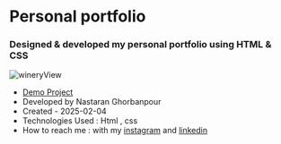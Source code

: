 # Personal portfolio
### Designed & developed my personal portfolio using HTML & CSS

![wineryView](https://github.com/user-attachments/assets/de3ad456-e58d-4156-ab83-afc2ad418510)
 
- [Demo Project](https://nastaranghorbanpour.github.io/MyFirstProject/)
- Developed by Nastaran Ghorbanpour
- Created - 2025-02-04
- Technologies Used : Html , css 
- How to reach me : with my 
[instagram](https://www.instagram.com/nestacode.lab/) and 
[linkedin](https://www.linkedin.com/in/nastaran-ghorbanpour-027a7b349/)
